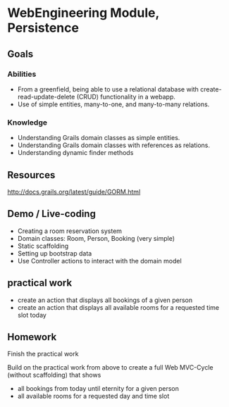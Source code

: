 # WebEngineering Module, Persistence

## Goals

### Abilities
- From a greenfield, being able to use a relational database with create-read-update-delete (CRUD)
  functionality in a webapp. 
- Use of simple entities, many-to-one, and many-to-many relations.   

### Knowledge
- Understanding Grails domain classes as simple entities.
- Understanding Grails domain classes with references as relations.
- Understanding dynamic finder methods

## Resources

http://docs.grails.org/latest/guide/GORM.html

## Demo / Live-coding

- Creating a room reservation system
- Domain classes: Room, Person, Booking (very simple)
- Static scaffolding 
- Setting up bootstrap data
- Use Controller actions to interact with the domain model

## practical work

- create an action that displays all bookings of a given person
- create an action that displays all available rooms for a requested time slot today

## Homework 

Finish the practical work

Build on the practical work from above to 
create a full Web MVC-Cycle (without scaffolding) that shows

- all bookings from today until eternity for a given person
- all available rooms for a requested day and time slot
